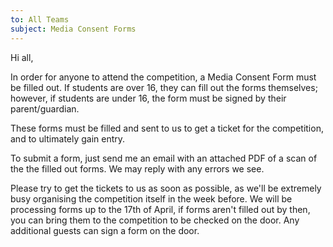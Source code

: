 ```yaml
---
to: All Teams
subject: Media Consent Forms
---
```


Hi all,

In order for anyone to attend the competition, a Media Consent Form must be filled out. If students are over 16, they can fill out the forms themselves; however, if students are under 16, the form must be signed by their parent/guardian.

These forms must be filled and sent to us to get a ticket for the competition, and to ultimately gain entry.

To submit a form, just send me an email with an attached PDF of a scan of the the filled out forms. We may reply with any errors we see.

Please try to get the tickets to us as soon as possible, as we'll be extremely busy organising the competition itself in the week before. We will be processing forms up to the 17th of April, if forms aren't filled out by then, you can bring them to the competition to be checked on the door. Any additional guests can sign a form on the door.

